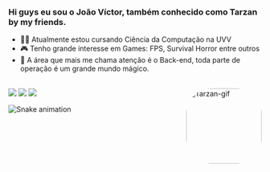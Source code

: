 ### Hi guys eu sou o João Víctor, também conhecido como Tarzan by my friends. 

- 👨‍💻 Atualmente estou cursando Ciência da Computação na UVV 
- 🎮 Tenho grande interesse em Games: FPS, Survival Horror entre outros
- 🦾 A área que mais me chama atenção é o Back-end, toda parte de operação é um grande mundo mágico.

<!-- <div align="center">
  <a href="https://github.com/DevTrzJbr">
  <img height="180em" src="https://github-readme-stats.vercel.app/api?username=DevTrzJbr&show_icons=true&theme=tokyonight&include_all_commits=true&count_private=true"/>
  <img height="180em" src="https://github-readme-stats.vercel.app/api/top-langs/?username=DevTrzJbr&layout=compact&langs_count=7&theme=tokyonight"/>
</div> -->
<div style="display: inline_block"><br>
  <img align="right" padding-right="50px" alt="Tarzan-gif" height="150" style="border-radius:50px;" src="https://i.pinimg.com/originals/4e/6f/b6/4e6fb61406440ae68fd1d4fcc6810339.gif">
</div>
 
<div> 
  <a href="https://www.instagram.com/dev_iniciante" target="_blank"><img src="https://img.shields.io/badge/-Instagram-%23E4405F?style=for-the-badge&logo=instagram&logoColor=white" target="_blank"></a>
  <a href="https://www.reddit.com/user/joaovictorantun" target="_blank"><img src="https://img.shields.io/badge/-Reddit-critical?style=for-the-badge&logo=reddit&logoColor=white" target="_blank"></a>
  <a href="https://www.linkedin.com/in/joaovicantunes/?trk=public-profile-join-page" target="_blank"><img src="https://img.shields.io/badge/-LinkedIn-%230077B5?style=for-the-badge&logo=linkedin&logoColor=white" target="_blank"></a> 

  <!-- <a href="https://github.com/DevTrzJbr" align="left"><img src="https://github-readme-stats.vercel.app/api/top-langs/?username=DevTrzJbr&theme=tokyonight&langs_count=10&hide_border=true&locale=en&custom_title=Top%20%Languages" alt="Top Languages" /></a> -->

  
![Snake animation](https://github.com/DevTrzJbr/DevTrzJbr/blob/output/github-contribution-grid-snake.svg)
  
</div>
